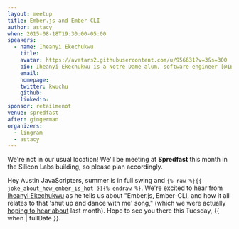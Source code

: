 ```yaml
---
layout: meetup
title: Ember.js and Ember-CLI
author: astacy
when: 2015-08-18T19:30:00-05:00
speakers:
  - name: Iheanyi Ekechukwu
    title:
    avatar: https://avatars2.githubusercontent.com/u/956631?v=3&s=300
    bio: Iheanyi Ekechukwu is a Notre Dame alum, software engineer [@IBMWatson](https://twitter.com/ibmwatson), designer, EmberJS and Rails user, advocate for Blacks & Latinos in tech, and half of [@TwoBlackNerds](https://twitter.com/twoblacknerds).
    email:
    homepage:
    twitter: kwuchu
    github:
    linkedin:
sponsor: retailmenot
venue: spredfast
after: gingerman
organizers:
  - lingram
  - astacy
---
```


<div class="ajs-box">
We're not in our usual location! We'll be meeting at <strong>Spredfast</strong> this month in the Silicon Labs building, so please plan accordingly.
</div>

Hey Austin JavaScripters, summer is in full swing and `{% raw %}{{ joke_about_how_ember_is_hot }}{% endraw %}`. We're excited to hear from [Iheanyi Ekechukwu][] as he tells us about "Ember.js, Ember-CLI, and how it all relates to that 'shut up and dance with me' song," (which we were actually [hoping to hear about][] last month). Hope to see you there this Tuesday, {{ when | fullDate }}.

[iheanyi ekechukwu]: http://www.iheanyi.com/
[hoping to hear about]: https://twitter.com/fivetanley/status/623620046338666497
